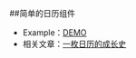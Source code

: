 ##简单的日历组件

- Example：[DEMO](http://bh-lay.github.io/demos/calendar/v1/index.html)
- 相关文章：[一枚日历的成长史](http://bh-lay.com/blog/1506bf6a3f8)
